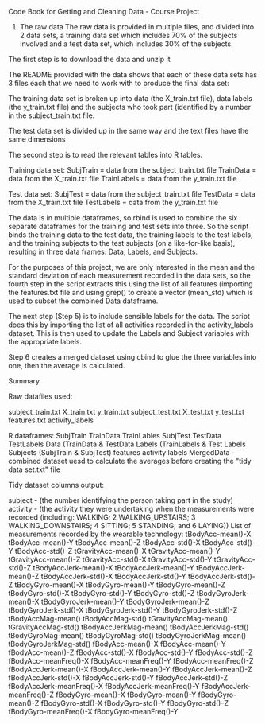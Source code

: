 Code Book for Getting and Cleaning Data - Course Project

1. The raw data
The raw data is provided in multiple files, and divided into 2 data sets, a training data set which includes 70% of the subjects involved and a test data set, which includes 30% of the subjects.

The first step is to download the data and unzip it

The README provided with the data shows that each of these data sets has 3 files each that we need to work with to produce the final data set:

The training data set is broken up into data (the X_train.txt file), data labels (the y_train.txt file) and the subjects who took part (identified by a number in the subject_train.txt file.

The test data set is divided up in the same way and the text files have the same dimensions

The second step is to read the relevant tables into R tables.

Training data set:
SubjTrain = data from the subject_train.txt file
TrainData = data from the X_train.txt file
TrainLabels = data from the y_train.txt file

Test data set: 
SubjTest = data from the subject_train.txt file
TestData = data from the X_train.txt file
TestLabels = data from the y_train.txt file

The data is in multiple dataframes, so rbind is used to combine the six separate dataframes for the training and test sets into three.  So the script binds the training data to the test data, the training labels to the test labels, and the training subjects to the test subjects (on a like-for-like basis), resulting in three data frames: Data, Labels, and Subjects.

For the purposes of this project, we are only interested in the mean and the standard deviation of each measurement recorded in the data sets, so the fourth step in the script extracts this using the list of all features (importing the features.txt file and using grep() to create a vector (mean_std) which is used to subset the combined Data dataframe.

The next step (Step 5) is to include sensible labels for the data.  The script does this by importing the list of all activities recorded in the activity_labels dataset.  This is then used to update the Labels and Subject variables with the appropriate labels.


Step 6 creates a merged dataset using cbind to glue the three variables into one, then the average is calculated.


Summary

Raw datafiles used:

subject_train.txt
X_train.txt
y_train.txt
subject_test.txt
X_test.txt
y_test.txt
features.txt
activity_labels

R dataframes:
SubjTrain
TrainData
TrainLables
SubjTest
TestData
TestLabels
Data (TrainData & TestData
Labels (TrainLabels & Test Labels
Subjects (SubjTrain & SubjTest)
features
activity labels
MergedData - combined dataset uesd to calculate the averages before creating the "tidy data set.txt" file

Tidy dataset columns output:

subject - (the number identifying the person taking part in the study)
activity - (the activity they were undertaking when the measurements were recorded (including:  WALKING; 2 WALKING_UPSTAIRS; 3 WALKING_DOWNSTAIRS; 4 SITTING; 5 STANDING; and 6 LAYING))
List of measurements recorded by the wearable technology:
	tBodyAcc-mean()-X
	tBodyAcc-mean()-Y
	tBodyAcc-mean()-Z
	tBodyAcc-std()-X
	tBodyAcc-std()-Y
	tBodyAcc-std()-Z
	tGravityAcc-mean()-X
	tGravityAcc-mean()-Y
	tGravityAcc-mean()-Z
	tGravityAcc-std()-X
	tGravityAcc-std()-Y
	tGravityAcc-std()-Z
	tBodyAccJerk-mean()-X
	tBodyAccJerk-mean()-Y
	tBodyAccJerk-mean()-Z
	tBodyAccJerk-std()-X
	tBodyAccJerk-std()-Y
	tBodyAccJerk-std()-Z
	tBodyGyro-mean()-X
	tBodyGyro-mean()-Y
	tBodyGyro-mean()-Z
	tBodyGyro-std()-X
	tBodyGyro-std()-Y
	tBodyGyro-std()-Z
	tBodyGyroJerk-mean()-X
	tBodyGyroJerk-mean()-Y
	tBodyGyroJerk-mean()-Z
	tBodyGyroJerk-std()-X
	tBodyGyroJerk-std()-Y
	tBodyGyroJerk-std()-Z
	tBodyAccMag-mean()
	tBodyAccMag-std()
	tGravityAccMag-mean()
	tGravityAccMag-std()
	tBodyAccJerkMag-mean()
	tBodyAccJerkMag-std()
	tBodyGyroMag-mean()
	tBodyGyroMag-std()
	tBodyGyroJerkMag-mean()
	tBodyGyroJerkMag-std()
	fBodyAcc-mean()-X
	fBodyAcc-mean()-Y
	fBodyAcc-mean()-Z
	fBodyAcc-std()-X
	fBodyAcc-std()-Y
	fBodyAcc-std()-Z
	fBodyAcc-meanFreq()-X
	fBodyAcc-meanFreq()-Y
	fBodyAcc-meanFreq()-Z
	fBodyAccJerk-mean()-X
	fBodyAccJerk-mean()-Y
	fBodyAccJerk-mean()-Z
	fBodyAccJerk-std()-X
	fBodyAccJerk-std()-Y
	fBodyAccJerk-std()-Z
	fBodyAccJerk-meanFreq()-X
	fBodyAccJerk-meanFreq()-Y
	fBodyAccJerk-meanFreq()-Z
	fBodyGyro-mean()-X
	fBodyGyro-mean()-Y
	fBodyGyro-mean()-Z
	fBodyGyro-std()-X
	fBodyGyro-std()-Y
	fBodyGyro-std()-Z
	fBodyGyro-meanFreq()-X
	fBodyGyro-meanFreq()-Y
